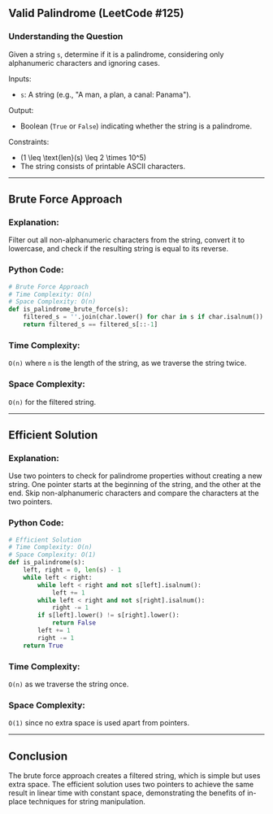 ## Valid Palindrome (LeetCode #125)

### Understanding the Question
Given a string `s`, determine if it is a palindrome, considering only alphanumeric characters and ignoring cases.

Inputs:
- `s`: A string (e.g., "A man, a plan, a canal: Panama").

Output:
- Boolean (`True` or `False`) indicating whether the string is a palindrome.

Constraints:
- \(1 \leq \text{len}(s) \leq 2 \times 10^5\)
- The string consists of printable ASCII characters.

---

## Brute Force Approach

### Explanation:
Filter out all non-alphanumeric characters from the string, convert it to lowercase, and check if the resulting string is equal to its reverse.

### Python Code:
```python
# Brute Force Approach
# Time Complexity: O(n)
# Space Complexity: O(n)
def is_palindrome_brute_force(s):
    filtered_s = ''.join(char.lower() for char in s if char.isalnum())
    return filtered_s == filtered_s[::-1]
```

### Time Complexity:
`O(n)` where `n` is the length of the string, as we traverse the string twice.

### Space Complexity:
`O(n)` for the filtered string.

---

## Efficient Solution

### Explanation:
Use two pointers to check for palindrome properties without creating a new string. One pointer starts at the beginning of the string, and the other at the end. Skip non-alphanumeric characters and compare the characters at the two pointers.

### Python Code:
```python
# Efficient Solution
# Time Complexity: O(n)
# Space Complexity: O(1)
def is_palindrome(s):
    left, right = 0, len(s) - 1
    while left < right:
        while left < right and not s[left].isalnum():
            left += 1
        while left < right and not s[right].isalnum():
            right -= 1
        if s[left].lower() != s[right].lower():
            return False
        left += 1
        right -= 1
    return True
```

### Time Complexity:
`O(n)` as we traverse the string once.

### Space Complexity:
`O(1)` since no extra space is used apart from pointers.

---

## Conclusion
The brute force approach creates a filtered string, which is simple but uses extra space. The efficient solution uses two pointers to achieve the same result in linear time with constant space, demonstrating the benefits of in-place techniques for string manipulation.
